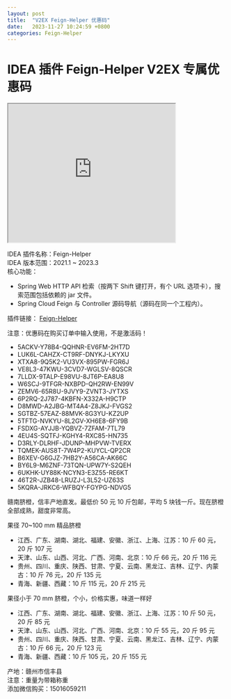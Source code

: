 ```yaml
---
layout: post
title:  "V2EX Feign-Helper 优惠码"
date:   2023-11-27 10:24:59 +0800
categories: Feign-Helper
---
```


# IDEA 插件 Feign-Helper V2EX 专属优惠码

<iframe width="384px" height="319px" src="https://plugins.jetbrains.com/embeddable/card/23146"></iframe>

IDEA 插件名称：Feign-Helper  
IDEA 版本范围：2021.1 ~ 2023.3  
核心功能：
- Spring Web HTTP API 检索（按两下 Shift 键打开，有个 URL 选项卡），搜索范围包括依赖的 jar 文件。
- Spring Cloud Feign 与 Controller 源码导航（源码在同一个工程内）。

插件链接： [Feign-Helper](https://plugins.jetbrains.com/plugin/23146-feign-helper?noRedirect=true)


注意：优惠码在购买订单中输入使用，不是激活码！

- 5ACKV-Y78B4-QQHNR-EV6FM-2HT7D
- LUK6L-CAHZX-CT9RF-DNYKJ-LKYXU
- XTXA8-9Q5K2-VU3VX-895PW-FGR6J
- VE8L3-47KWU-3CVD7-WGLSV-8QSCR
- 7LLDX-9TALP-E98VU-8JT6P-EA8U8
- W6SCJ-9TFGR-NXBPD-QH2RW-EN99V
- ZEMV6-65R8U-9JVY9-ZVNT3-JYTXS
- 6P2RQ-2J787-4KBFN-X332A-H9CTP
- D8MWD-A2JBG-MT4A4-Z8JKJ-FVGS2
- SGTBZ-57EAZ-88MVK-8G3YU-KZ2UP
- 5TFTG-NVKYU-8L2GV-XH6E8-6FY9B
- FSDXG-AYJJB-YQBVZ-7ZFAM-7TL79
- 4EU4S-SQTFJ-KGHY4-RXC85-HN735
- D3RLY-DLRHF-JDUNP-MHPVW-TVERX
- TQMEK-AUS8T-7W4P2-KUYCL-QP2CR
- B6XEV-G6GJZ-7HB2Y-A56CA-AK66C
- BY6L9-M6ZNF-73TQN-UPW7Y-S2QEH
- 6UKHK-UY88K-NCYN3-E3Z55-RE6KT
- 46T2R-JZB48-LRUZJ-L3L52-UZ63S
- 5KQRA-JRKC6-WFBQY-FGYPG-NDVG5

赣南脐橙，信丰产地直发。最低价 50 元 10 斤包邮，平均 5 块钱一斤。现在脐橙全部成熟，甜度非常高。

果径 70~100 mm 精品脐橙
- 江西、广东、湖南、湖北、福建、安徽、浙江、上海、江苏：10 斤 60 元，20 斤 107 元
- 天津、山东、山西、河北、广西、河南、北京：10 斤 66 元，20 斤 116 元
- 贵州、四川、重庆、陕西、甘肃、宁夏、云南、黑龙江、吉林、辽宁、内蒙古：10 斤 76 元，20 斤 135 元
- 青海、新疆、西藏：10 斤 115 元，20 斤 215 元

果径小于 70 mm 脐橙，个小，价格实惠，味道一样好
- 江西、广东、湖南、湖北、福建、安徽、浙江、上海、江苏：10 斤 50 元，20 斤 85 元
- 天津、山东、山西、河北、广西、河南、北京：10 斤 55 元，20 斤 95 元
- 贵州、四川、重庆、陕西、甘肃、宁夏、云南、黑龙江、吉林、辽宁、内蒙古：10 斤 66 元，20 斤 123 元
- 青海、新疆、西藏：10 斤 105 元，20 斤 155 元

产地：赣州市信丰县  
注意：重量为带箱称重  
添加微信购买：15016059211  
